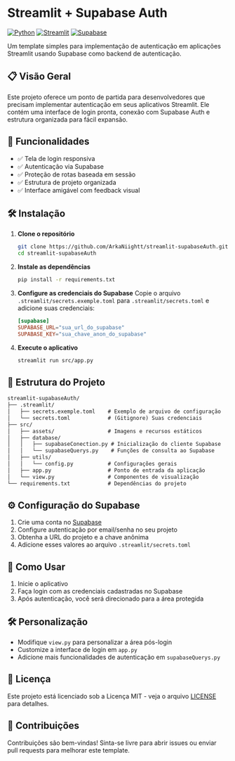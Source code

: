 # Streamlit + Supabase Auth

[![Python](https://img.shields.io/badge/Python-3.8%2B-blue)](https://www.python.org/)
[![Streamlit](https://img.shields.io/badge/Streamlit-1.42.0-red)](https://streamlit.io/)
[![Supabase](https://img.shields.io/badge/Supabase-2.13.0-green)](https://supabase.io/)

Um template simples para implementação de autenticação em aplicações Streamlit usando Supabase como backend de autenticação.

## 📋 Visão Geral

Este projeto oferece um ponto de partida para desenvolvedores que precisam implementar autenticação em seus aplicativos Streamlit. Ele contém uma interface de login pronta, conexão com Supabase Auth e estrutura organizada para fácil expansão.

## 🔧 Funcionalidades

- ✅ Tela de login responsiva
- ✅ Autenticação via Supabase
- ✅ Proteção de rotas baseada em sessão
- ✅ Estrutura de projeto organizada
- ✅ Interface amigável com feedback visual

## 🛠️ Instalação

1. **Clone o repositório**

    ```bash
    git clone https://github.com/ArkaNiightt/streamlit-supabaseAuth.git
    cd streamlit-supabaseAuth
    ```

2. **Instale as dependências**

    ```bash
    pip install -r requirements.txt
    ```

3. **Configure as credenciais do Supabase**
    Copie o arquivo `.streamlit/secrets.exemple.toml` para `.streamlit/secrets.toml` e adicione suas credenciais:

    ```toml
    [supabase]
    SUPABASE_URL="sua_url_do_supabase"
    SUPABASE_KEY="sua_chave_anon_do_supabase"
    ```

4. **Execute o aplicativo**

    ```bash
    streamlit run src/app.py
    ```

## 📁 Estrutura do Projeto

```md
streamlit-supabaseAuth/
├── .streamlit/
│   ├── secrets.exemple.toml    # Exemplo de arquivo de configuração
│   └── secrets.toml            # (Gitignore) Suas credenciais
├── src/
│   ├── assets/                 # Imagens e recursos estáticos
│   ├── database/
│   │   ├── supabaseConection.py # Inicialização do cliente Supabase
│   │   └── supabaseQuerys.py    # Funções de consulta ao Supabase
│   ├── utils/
│   │   └── config.py           # Configurações gerais
│   ├── app.py                  # Ponto de entrada da aplicação
│   └── view.py                 # Componentes de visualização
└── requirements.txt            # Dependências do projeto
```

## ⚙️ Configuração do Supabase

1. Crie uma conta no [Supabase](https://supabase.io/)
2. Configure autenticação por email/senha no seu projeto
3. Obtenha a URL do projeto e a chave anônima
4. Adicione esses valores ao arquivo `.streamlit/secrets.toml`

## 🚀 Como Usar

1. Inicie o aplicativo
2. Faça login com as credenciais cadastradas no Supabase
3. Após autenticação, você será direcionado para a área protegida

## 🛠️ Personalização

- Modifique `view.py` para personalizar a área pós-login
- Customize a interface de login em `app.py`
- Adicione mais funcionalidades de autenticação em `supabaseQuerys.py`

## 📝 Licença

Este projeto está licenciado sob a Licença MIT - veja o arquivo [LICENSE](LICENSE) para detalhes.

## 🤝 Contribuições

Contribuições são bem-vindas! Sinta-se livre para abrir issues ou enviar pull requests para melhorar este template.
